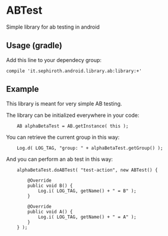 ABTest
======

Simple library for ab testing in android


## Usage (gradle)

Add this line to your dependecy group:

	compile 'it.sephiroth.android.library.ab:library:+'

## Example


This library is meant for very simple AB testing.

The library can be initialized everywhere in your code:

		AB alphaBetaTest = AB.getInstance( this );
		
You can retrieve the current group in this way:
		
		Log.d( LOG_TAG, "group: " + alphaBetaTest.getGroup() );
		
And you can perform an ab test in this way:
		
		alphaBetaTest.doABTest( "test-action", new ABTest() {
			
			@Override
			public void B() {
				Log.i( LOG_TAG, getName() + " = B" );
			}
			
			@Override
			public void A() {
				Log.i( LOG_TAG, getName() + " = A" );
			}
		} );